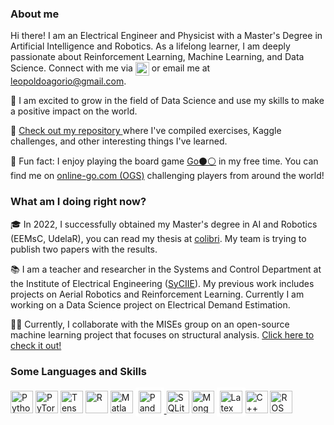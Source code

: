 ### About me

Hi there! I am an Electrical Engineer and Physicist with a Master's Degree in Artificial Intelligence and Robotics. As a lifelong learner, I am deeply passionate about Reinforcement Learning, Machine Learning, and Data Science. Connect with me via <a href="https://www.linkedin.com/in/leopoldo-agorio-aa5492218/"><img align="center" alt="Leo's LinkedIN" width="22px" src="https://raw.githubusercontent.com/peterthehan/peterthehan/master/assets/linkedin.svg"/></a> or email me at <a href='mailto:leopoldoagorio@gmail.com'>leopoldoagorio@gmail.com</a>. 

🌟 I am excited to grow in the field of Data Science and use my skills to make a positive impact on the world.

💪 [ Check out my repository ](https://github.com/leopoldoagorio/Challenges) where I've compiled exercises, Kaggle challenges, and other interesting things I've learned.

🎲 Fun fact: I enjoy playing the board game [Go⚫⚪](https://en.wikipedia.org/wiki/Go_(game)) in my free time. You can find me on [online-go.com (OGS)](https://online-go.com/user/view/920781) challenging players from around the world!

### What am I doing right now?

🎓  In 2022, I successfully obtained my Master's degree in AI and Robotics (EEMsC, UdelaR), you can read my thesis at [colibri](https://www.colibri.udelar.edu.uy/jspui/handle/20.500.12008/33397?locale=es). My team is trying to publish two papers with the results.

📚 I am a teacher and researcher in the Systems and Control Department at the Institute of Electrical Engineering ([SyCIIE](https://iie.fing.edu.uy/institucional/departamentos/sistemas-y-control/)). My previous work includes projects on Aerial Robotics and Reinforcement Learning. Currently I am working on a Data Science project on Electrical Demand Estimation.

🤝🏻 Currently, I collaborate with the MISEs group on an open-source machine learning project that focuses on structural analysis. [Click here to check it out!](https://github.com/leopoldoagorio/mamaML)


### Some Languages and Skills
<p align="left"> 
<a href="https://www.python.org/" target="_blank" rel="noreferrer"><img src="https://raw.githubusercontent.com/danielcranney/readme-generator/main/public/icons/skills/python-colored.svg" width="36" height="36" alt="Python" /></a>
 <a href="https://pytorch.org/" target="_blank" rel="noreferrer"><img src="https://avatars.githubusercontent.com/u/21003710?s=200&v=4" width="36" height="36" alt="PyTorch" /></a> <a href="https://www.tensorflow.org/" target="_blank" rel="noreferrer"><img src="https://www.vectorlogo.zone/logos/tensorflow/tensorflow-icon.svg" width="36" height="36" alt="TensorFlow" /></a>
 <a href="https://www.r-project.org/" target="_blank" rel="noreferrer"><img src="https://www.r-project.org/logo/Rlogo.svg" width="36" height="36" alt="R" /></a> 
 <a href="https://en.wikipedia.org/wiki/Matlab" target="_blank" rel="noreferrer"><img src="https://upload.wikimedia.org/wikipedia/commons/2/21/Matlab_Logo.png" width="36" height="36" alt="Matlab" /></a>
<a href="https://pandas.pydata.org/" target="_blank" rel="noreferrer">
  <img src="https://upload.wikimedia.org/wikipedia/commons/e/ed/Pandas_logo.svg" width="36" height="36" alt="Pandas" style="background-color: white; padding: 5px;">
</a>
 <a href="https://www.sqlite.org/index.html" target="_blank" rel="noreferrer"><img src="https://www.vectorlogo.zone/logos/sqlite/sqlite-icon.svg" width="36" height="36" alt="SQLite" /></a> <a href="https://www.mongodb.com/" target="_blank" rel="noreferrer"><img src="https://www.vectorlogo.zone/logos/mongodb/mongodb-icon.svg" width="36" height="36" alt="MongoDB"/></a>
<a href="https://en.wikipedia.org/wiki/LaTex" target="_blank" rel="noreferrer"><img src="https://cdn.icon-icons.com/icons2/2389/PNG/512/latex_logo_icon_145115.png" width="36" height="36" alt="Latex" style="background-color: white; padding: 5px;/></a>
<a href="https://docs.microsoft.com/en-us/cpp/?view=msvc-170" target="_blank" rel="noreferrer"><img src="https://raw.githubusercontent.com/danielcranney/readme-generator/main/public/icons/skills/cplusplus-colored.svg" width="36" height="36" alt="C++" /></a> <a href="http://wiki.ros.org/" target="_blank" rel="noreferrer"><img src="https://www.vectorlogo.zone/logos/ros/ros-ar21.svg" height="36" alt="ROS" /></a> </p>
